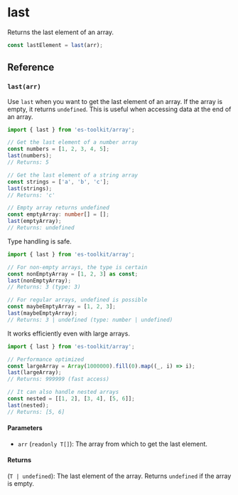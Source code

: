 # last

Returns the last element of an array.

```typescript
const lastElement = last(arr);
```

## Reference

### `last(arr)`

Use `last` when you want to get the last element of an array. If the array is empty, it returns `undefined`. This is useful when accessing data at the end of an array.

```typescript
import { last } from 'es-toolkit/array';

// Get the last element of a number array
const numbers = [1, 2, 3, 4, 5];
last(numbers);
// Returns: 5

// Get the last element of a string array
const strings = ['a', 'b', 'c'];
last(strings);
// Returns: 'c'

// Empty array returns undefined
const emptyArray: number[] = [];
last(emptyArray);
// Returns: undefined
```

Type handling is safe.

```typescript
import { last } from 'es-toolkit/array';

// For non-empty arrays, the type is certain
const nonEmptyArray = [1, 2, 3] as const;
last(nonEmptyArray);
// Returns: 3 (type: 3)

// For regular arrays, undefined is possible
const maybeEmptyArray = [1, 2, 3];
last(maybeEmptyArray);
// Returns: 3 | undefined (type: number | undefined)
```

It works efficiently even with large arrays.

```typescript
import { last } from 'es-toolkit/array';

// Performance optimized
const largeArray = Array(1000000).fill(0).map((_, i) => i);
last(largeArray);
// Returns: 999999 (fast access)

// It can also handle nested arrays
const nested = [[1, 2], [3, 4], [5, 6]];
last(nested);
// Returns: [5, 6]
```

#### Parameters

- `arr` (`readonly T[]`): The array from which to get the last element.

#### Returns

(`T | undefined`): The last element of the array. Returns `undefined` if the array is empty.
